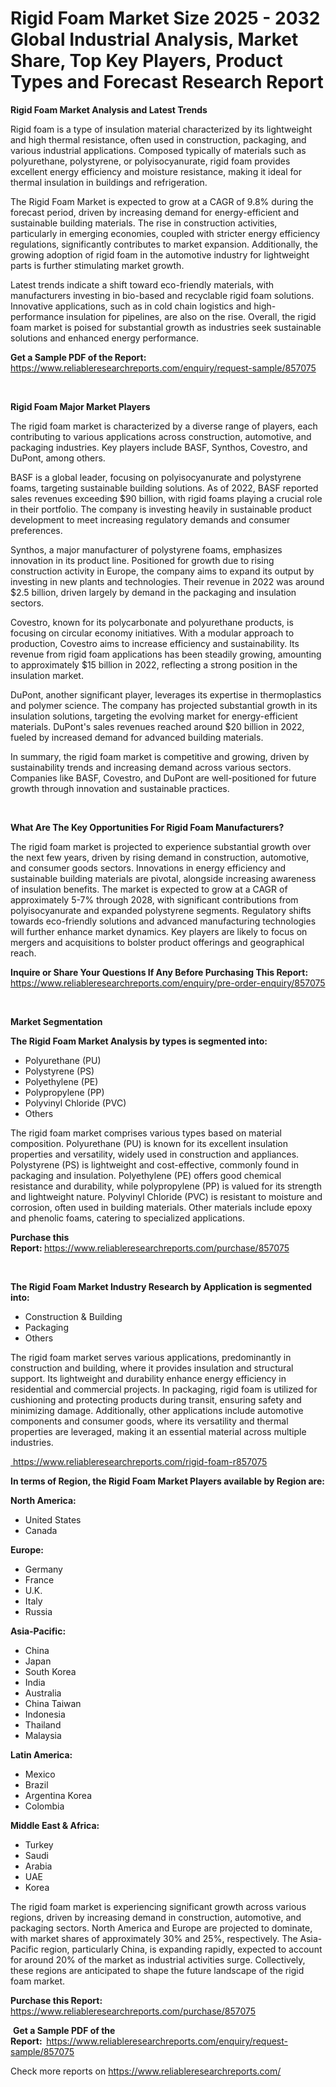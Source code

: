 <p><h1>Rigid Foam Market Size 2025 - 2032 Global Industrial Analysis, Market Share, Top Key Players, Product Types and Forecast Research Report</h1></p><p><strong>Rigid Foam Market Analysis and Latest Trends</strong></p>
<p><p>Rigid foam is a type of insulation material characterized by its lightweight and high thermal resistance, often used in construction, packaging, and various industrial applications. Composed typically of materials such as polyurethane, polystyrene, or polyisocyanurate, rigid foam provides excellent energy efficiency and moisture resistance, making it ideal for thermal insulation in buildings and refrigeration.</p><p>The Rigid Foam Market is expected to grow at a CAGR of 9.8% during the forecast period, driven by increasing demand for energy-efficient and sustainable building materials. The rise in construction activities, particularly in emerging economies, coupled with stricter energy efficiency regulations, significantly contributes to market expansion. Additionally, the growing adoption of rigid foam in the automotive industry for lightweight parts is further stimulating market growth.</p><p>Latest trends indicate a shift toward eco-friendly materials, with manufacturers investing in bio-based and recyclable rigid foam solutions. Innovative applications, such as in cold chain logistics and high-performance insulation for pipelines, are also on the rise. Overall, the rigid foam market is poised for substantial growth as industries seek sustainable solutions and enhanced energy performance.</p></p>
<p><strong>Get a Sample PDF of the Report:&nbsp;</strong> <a href="https://www.reliableresearchreports.com/enquiry/request-sample/857075?utm_campaign=2734&utm_medium=2&utm_source=Github&utm_content=ia&utm_term=31032025&utm_id=rigid-foam">https://www.reliableresearchreports.com/enquiry/request-sample/857075</a></p>
<p>&nbsp;</p>
<p><strong>Rigid Foam Major Market Players</strong></p>
<p><p>The rigid foam market is characterized by a diverse range of players, each contributing to various applications across construction, automotive, and packaging industries. Key players include BASF, Synthos, Covestro, and DuPont, among others.</p><p>BASF is a global leader, focusing on polyisocyanurate and polystyrene foams, targeting sustainable building solutions. As of 2022, BASF reported sales revenues exceeding $90 billion, with rigid foams playing a crucial role in their portfolio. The company is investing heavily in sustainable product development to meet increasing regulatory demands and consumer preferences.</p><p>Synthos, a major manufacturer of polystyrene foams, emphasizes innovation in its product line. Positioned for growth due to rising construction activity in Europe, the company aims to expand its output by investing in new plants and technologies. Their revenue in 2022 was around $2.5 billion, driven largely by demand in the packaging and insulation sectors.</p><p>Covestro, known for its polycarbonate and polyurethane products, is focusing on circular economy initiatives. With a modular approach to production, Covestro aims to increase efficiency and sustainability. Its revenue from rigid foam applications has been steadily growing, amounting to approximately $15 billion in 2022, reflecting a strong position in the insulation market.</p><p>DuPont, another significant player, leverages its expertise in thermoplastics and polymer science. The company has projected substantial growth in its insulation solutions, targeting the evolving market for energy-efficient materials. DuPont's sales revenues reached around $20 billion in 2022, fueled by increased demand for advanced building materials.</p><p>In summary, the rigid foam market is competitive and growing, driven by sustainability trends and increasing demand across various sectors. Companies like BASF, Covestro, and DuPont are well-positioned for future growth through innovation and sustainable practices.</p></p>
<p>&nbsp;</p>
<p><strong>What Are The Key Opportunities For Rigid Foam Manufacturers?</strong></p>
<p><p>The rigid foam market is projected to experience substantial growth over the next few years, driven by rising demand in construction, automotive, and consumer goods sectors. Innovations in energy efficiency and sustainable building materials are pivotal, alongside increasing awareness of insulation benefits. The market is expected to grow at a CAGR of approximately 5-7% through 2028, with significant contributions from polyisocyanurate and expanded polystyrene segments. Regulatory shifts towards eco-friendly solutions and advanced manufacturing technologies will further enhance market dynamics. Key players are likely to focus on mergers and acquisitions to bolster product offerings and geographical reach.</p></p>
<p><strong>Inquire or Share Your Questions If Any Before Purchasing This Report:</strong> <a href="https://www.reliableresearchreports.com/enquiry/pre-order-enquiry/857075?utm_campaign=2734&utm_medium=2&utm_source=Github&utm_content=ia&utm_term=31032025&utm_id=rigid-foam">https://www.reliableresearchreports.com/enquiry/pre-order-enquiry/857075</a></p>
<p>&nbsp;</p>
<p><strong>Market Segmentation</strong></p>
<p><strong>The Rigid Foam Market Analysis by types is segmented into:</strong></p>
<p><ul><li>Polyurethane (PU)</li><li>Polystyrene (PS)</li><li>Polyethylene (PE)</li><li>Polypropylene (PP)</li><li>Polyvinyl Chloride (PVC)</li><li>Others</li></ul></p>
<p><p>The rigid foam market comprises various types based on material composition. Polyurethane (PU) is known for its excellent insulation properties and versatility, widely used in construction and appliances. Polystyrene (PS) is lightweight and cost-effective, commonly found in packaging and insulation. Polyethylene (PE) offers good chemical resistance and durability, while polypropylene (PP) is valued for its strength and lightweight nature. Polyvinyl Chloride (PVC) is resistant to moisture and corrosion, often used in building materials. Other materials include epoxy and phenolic foams, catering to specialized applications.</p></p>
<p><strong>Purchase this Report:&nbsp;</strong><a href="https://www.reliableresearchreports.com/purchase/857075?utm_campaign=2734&utm_medium=2&utm_source=Github&utm_content=ia&utm_term=31032025&utm_id=rigid-foam">https://www.reliableresearchreports.com/purchase/857075</a></p>
<p>&nbsp;</p>
<p><strong>The Rigid Foam Market Industry Research by Application is segmented into:</strong></p>
<p><ul><li>Construction & Building</li><li>Packaging</li><li>Others</li></ul></p>
<p><p>The rigid foam market serves various applications, predominantly in construction and building, where it provides insulation and structural support. Its lightweight and durability enhance energy efficiency in residential and commercial projects. In packaging, rigid foam is utilized for cushioning and protecting products during transit, ensuring safety and minimizing damage. Additionally, other applications include automotive components and consumer goods, where its versatility and thermal properties are leveraged, making it an essential material across multiple industries.</p></p>
<p><a href="https://www.reliableresearchreports.com/rigid-foam-r857075?utm_campaign=2734&utm_medium=2&utm_source=Github&utm_content=ia&utm_term=31032025&utm_id=rigid-foam">&nbsp;https://www.reliableresearchreports.com/rigid-foam-r857075</a></p>
<p><strong>In terms of Region, the Rigid Foam Market Players available by Region are:</strong></p>
<p>
    <p> <strong> North America: </strong>
        <ul>
            <li>United States</li>
            <li>Canada</li>
        </ul>
        </p> 
    <p> <strong> Europe: </strong>
        <ul>
            <li>Germany</li>
            <li>France</li>
            <li>U.K.</li>
            <li>Italy</li>
            <li>Russia</li>
        </ul>
        </p> 
    <p> <strong> Asia-Pacific: </strong>
        <ul>
            <li>China</li>
            <li>Japan</li>
            <li>South Korea</li>
            <li>India</li>
            <li>Australia</li>
            <li>China Taiwan</li>
            <li>Indonesia</li>
            <li>Thailand</li>
            <li>Malaysia</li>
        </ul>
        </p> 
    <p> <strong> Latin America: </strong>
        <ul>
            <li>Mexico</li>
            <li>Brazil</li>
            <li>Argentina Korea</li>
            <li>Colombia</li>
        </ul>
        </p> 
    <p> <strong> Middle East & Africa: </strong>
        <ul>
            <li>Turkey</li>
            <li>Saudi</li>
            <li>Arabia</li>
            <li>UAE</li>
            <li>Korea</li>
        </ul>
    </p>
    </p>
<p><p>The rigid foam market is experiencing significant growth across various regions, driven by increasing demand in construction, automotive, and packaging sectors. North America and Europe are projected to dominate, with market shares of approximately 30% and 25%, respectively. The Asia-Pacific region, particularly China, is expanding rapidly, expected to account for around 20% of the market as industrial activities surge. Collectively, these regions are anticipated to shape the future landscape of the rigid foam market.</p></p>
<p><strong>Purchase this Report: </strong><a href="https://www.reliableresearchreports.com/purchase/857075?utm_campaign=2734&utm_medium=2&utm_source=Github&utm_content=ia&utm_term=31032025&utm_id=rigid-foam">https://www.reliableresearchreports.com/purchase/857075</a></p>
<p>&nbsp;<strong>Get a Sample PDF of the Report:&nbsp;&nbsp;</strong><a href="https://www.reliableresearchreports.com/enquiry/request-sample/857075?utm_campaign=2734&utm_medium=2&utm_source=Github&utm_content=ia&utm_term=31032025&utm_id=rigid-foam">https://www.reliableresearchreports.com/enquiry/request-sample/857075</a></p>
<p><strong></strong></p>
<p>Check more reports on <a href="https://www.reliableresearchreports.com/?utm_campaign=2734&utm_medium=2&utm_source=Github&utm_content=ia&utm_term=31032025&utm_id=rigid-foam">https://www.reliableresearchreports.com/</a></p>
